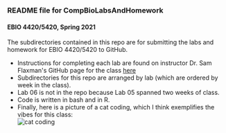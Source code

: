### README file for CompBioLabsAndHomework
#### EBIO 4420/5420, Spring 2021
The subdirectories contained in this repo are for submitting the labs and homework for EBIO 4420/5420 to GitHub. 
* Instructions for completing each lab are found on instructor Dr. Sam Flaxman's GitHub page for the class [here](https://github.com/flaxmans/CompBio_on_git)
* Subdirectories for this repo are arranged by lab (which are ordered by week in the class).
* Lab 06 is not in the repo because Lab 05 spanned two weeks of class. 
* Code is written in bash and in R.
* Finally, here is a picture of a cat coding, which I think exemplifies the vibes for this class:  
![cat coding](https://rforcats.net/assets/img/programmer.png)

